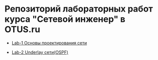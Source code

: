 # Репозиторий лабораторных работ курса "Сетевой инженер" в OTUS.ru
- [Lab-1 Основы проектирования сети](https://github.com/sylveron/otus_network_engineer/blob/da1f325329dddaf602fd2e20339742681b4ff144/Lab-1/README.md)
 
 - [Lab-2 Underlay сети(OSPF)](https://github.com/sylveron/otus_network_engineer/blob/main/Lab-2/README.md)
